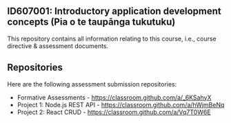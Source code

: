 ## ID607001: Introductory application development concepts (Pia o te taupānga tukutuku)

This repository contains all information relating to this course, i.e., course directive & assessment documents.

## Repositories

Here are the following assessment submission repositories:

* Formative Assessments - https://classroom.github.com/a/_6KSahyX
* Project 1: Node.js REST API - https://classroom.github.com/a/hWjmBeNq
* Project 2: React CRUD - https://classroom.github.com/a/Vq7T0W6E
